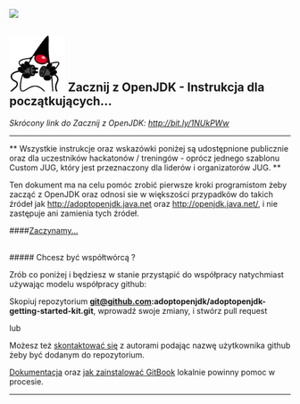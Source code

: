 [![](https://londonjavacommunity.files.wordpress.com/2009/11/bannerblog.jpg)](https://londonjavacommunity.wordpress.com/tag/london-java-community/)

![](AdoptOpenJDKLogo-100x100.png) Zacznij z OpenJDK - Instrukcja dla początkujących... 
---

*Skrócony link do Zacznij z OpenJDK: http://bit.ly/1NUkPWw*

---

** Wszystkie instrukcje oraz wskazówki poniżej są udostępnione publicznie oraz dla uczestników hackatonów / treningów - oprócz jednego szablonu Custom JUG, który jest przeznaczony dla liderów i organizatorów JUG. **

Ten dokument ma na celu pomóc zrobić pierwsze kroki programistom żeby zacząć z OpenJDK oraz odnosi sie w większości przypadków do takich źródeł jak http://adoptopenjdk.java.net oraz http://openjdk.java.net/, i nie zastępuje ani zamienia tych źródeł.

####[Zaczynamy...](http://adoptopenjdk.gitbooks.io/adoptopenjdk-getting-started-kit/content/)

<br/>
##### Chcesz być współtwórcą ?

Zrób co poniżej i będziesz w stanie przystąpić do współpracy natychmiast używając modelu współpracy github:

Skopiuj repozytorium **git@github.com:adoptopenjdk/adoptopenjdk-getting-started-kit.git**, wprowadź swoje zmiany, i stwórz pull request

lub 

Możesz też [skontaktować się](https://www.gitbook.com/book/adoptopenjdk/adoptopenjdk-getting-started-kit/contact) z autorami podając nazwę użytkownika github żeby być dodanym do repozytorium.

[Dokumentacja](http://help.gitbook.com/) oraz [jak zainstalować GitBook](https://github.com/GitbookIO/gitbook) lokalnie powinny pomoc w procesie.

---